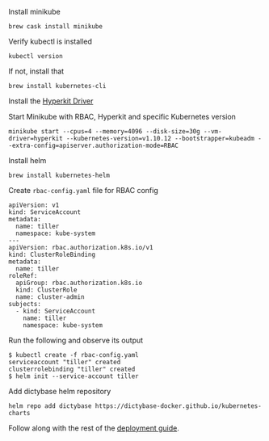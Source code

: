 Install minikube

```
brew cask install minikube
```

Verify kubectl is installed

```
kubectl version
```

If not, install that

```
brew install kubernetes-cli
```

Install the [Hyperkit Driver](https://github.com/kubernetes/minikube/blob/master/docs/drivers.md#hyperkit-driver)

Start Minikube with RBAC, Hyperkit and specific Kubernetes version

```
minikube start --cpus=4 --memory=4096 --disk-size=30g --vm-driver=hyperkit --kubernetes-version=v1.10.12 --bootstrapper=kubeadm --extra-config=apiserver.authorization-mode=RBAC
```

Install helm

```
brew install kubernetes-helm
```

Create `rbac-config.yaml` file for RBAC config

```
apiVersion: v1
kind: ServiceAccount
metadata:
  name: tiller
  namespace: kube-system
---
apiVersion: rbac.authorization.k8s.io/v1
kind: ClusterRoleBinding
metadata:
  name: tiller
roleRef:
  apiGroup: rbac.authorization.k8s.io
  kind: ClusterRole
  name: cluster-admin
subjects:
  - kind: ServiceAccount
    name: tiller
    namespace: kube-system
```

Run the following and observe its output

```
$ kubectl create -f rbac-config.yaml
serviceaccount "tiller" created
clusterrolebinding "tiller" created
$ helm init --service-account tiller
```

Add dictybase helm repository

```
helm repo add dictybase https://dictybase-docker.github.io/kubernetes-charts
```

Follow along with the rest of the [deployment guide](https://github.com/dictyBase/Migration/blob/master/deploy.md).
